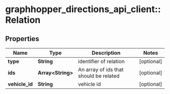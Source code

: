# graphhopper_directions_api_client::Relation

## Properties
Name | Type | Description | Notes
------------ | ------------- | ------------- | -------------
**type** | **String** | identifier of relation | [optional] 
**ids** | **Array&lt;String&gt;** | An array of ids that should be related | [optional] 
**vehicle_id** | **String** | vehicle id | [optional] 


